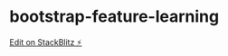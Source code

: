 # bootstrap-feature-learning

[Edit on StackBlitz ⚡️](https://stackblitz.com/edit/web-platform-d4tva6)
